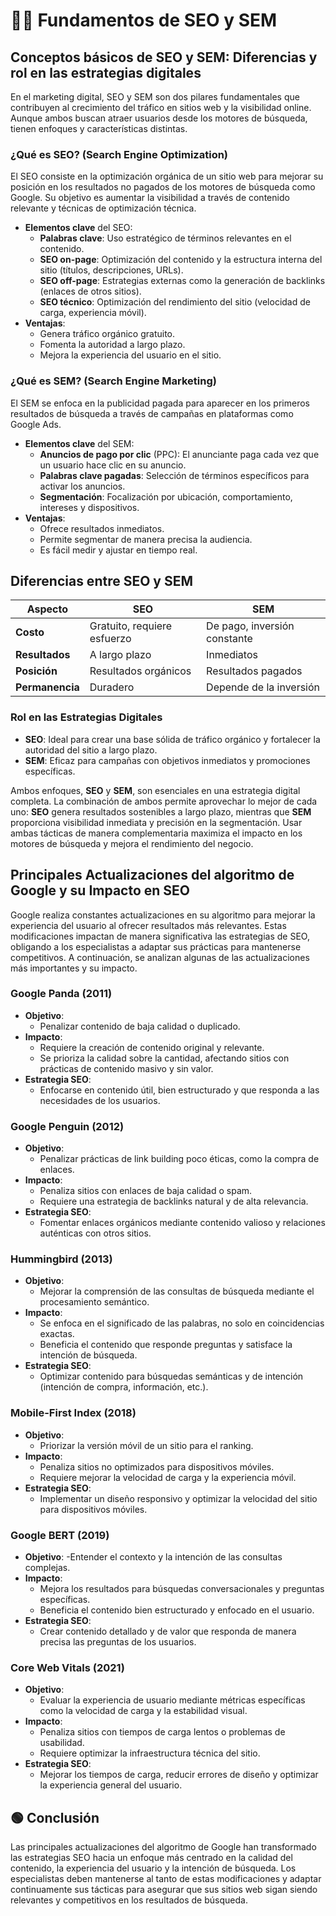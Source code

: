 # ​​🏐​🏀​ Fundamentos de SEO y SEM

## Conceptos básicos de SEO y SEM: Diferencias y rol en las estrategias digitales
En el marketing digital, SEO y SEM son dos pilares fundamentales que contribuyen al crecimiento del tráfico en sitios web y la visibilidad online. Aunque ambos buscan atraer usuarios desde los motores de búsqueda, tienen enfoques y características distintas.

### ¿Qué es SEO? (Search Engine Optimization)
El SEO consiste en la optimización orgánica de un sitio web para mejorar su posición en los resultados no pagados de los motores de búsqueda como Google. Su objetivo es aumentar la visibilidad a través de contenido relevante y técnicas de optimización técnica.
- **Elementos clave** del SEO:
    - **Palabras clave**: Uso estratégico de términos relevantes en el contenido.
    - **SEO on-page**: Optimización del contenido y la estructura interna del sitio (títulos, descripciones, URLs).
    - **SEO off-page**: Estrategias externas como la generación de backlinks (enlaces de otros sitios).
    - **SEO técnico**: Optimización del rendimiento del sitio (velocidad de carga, experiencia móvil).
- **Ventajas**:
    - Genera tráfico orgánico gratuito.
    - Fomenta la autoridad a largo plazo.
    - Mejora la experiencia del usuario en el sitio.

### ¿Qué es SEM? (Search Engine Marketing)
El SEM se enfoca en la publicidad pagada para aparecer en los primeros resultados de búsqueda a través de campañas en plataformas como Google Ads.
- **Elementos clave** del SEM:
    - **Anuncios de pago por clic** (PPC): El anunciante paga cada vez que un usuario hace clic en su anuncio.
    - **Palabras clave pagadas**: Selección de términos específicos para activar los anuncios.
    - **Segmentación**: Focalización por ubicación, comportamiento, intereses y dispositivos.
- **Ventajas**:
    - Ofrece resultados inmediatos.
    - Permite segmentar de manera precisa la audiencia.
    - Es fácil medir y ajustar en tiempo real.

## Diferencias entre SEO y SEM

| Aspecto	| SEO	| SEM |
| -------	| -----	| ---- |
| **Costo** |	Gratuito, requiere esfuerzo	| De pago, inversión constante |
| **Resultados** |	A largo plazo	| Inmediatos |
| **Posición** |	Resultados orgánicos |	Resultados pagados |
| **Permanencia** |	Duradero | Depende de la inversión |

### Rol en las Estrategias Digitales
- **SEO**: Ideal para crear una base sólida de tráfico orgánico y fortalecer la autoridad del sitio a largo plazo.
- **SEM**: Eficaz para campañas con objetivos inmediatos y promociones específicas.

Ambos enfoques, **SEO** y **SEM**, son esenciales en una estrategia digital completa. La combinación de ambos permite aprovechar lo mejor de cada uno: **SEO** genera resultados sostenibles a largo plazo, mientras que **SEM** proporciona visibilidad inmediata y precisión en la segmentación. Usar ambas tácticas de manera complementaria maximiza el impacto en los motores de búsqueda y mejora el rendimiento del negocio.

## Principales Actualizaciones del algoritmo de Google y su Impacto en SEO
Google realiza constantes actualizaciones en su algoritmo para mejorar la experiencia del usuario al ofrecer resultados más relevantes. Estas modificaciones impactan de manera significativa las estrategias de SEO, obligando a los especialistas a adaptar sus prácticas para mantenerse competitivos. A continuación, se analizan algunas de las actualizaciones más importantes y su impacto.

### Google Panda (2011)
- **Objetivo**: 
    - Penalizar contenido de baja calidad o duplicado.
- **Impacto**:
    - Requiere la creación de contenido original y relevante.
    - Se prioriza la calidad sobre la cantidad, afectando sitios con prácticas de contenido masivo y sin valor.
- **Estrategia SEO**: 
    - Enfocarse en contenido útil, bien estructurado y que responda a las necesidades de los usuarios.


### Google Penguin (2012)
- **Objetivo**: 
    - Penalizar prácticas de link building poco éticas, como la compra de enlaces.
- **Impacto**:
    - Penaliza sitios con enlaces de baja calidad o spam.
    - Requiere una estrategia de backlinks natural y de alta relevancia.
- **Estrategia SEO**: 
    - Fomentar enlaces orgánicos mediante contenido valioso y relaciones auténticas con otros sitios.


### Hummingbird (2013)
- **Objetivo**: 
    - Mejorar la comprensión de las consultas de búsqueda mediante el procesamiento semántico.
- **Impacto**:
    - Se enfoca en el significado de las palabras, no solo en coincidencias exactas.
    - Beneficia el contenido que responde preguntas y satisface la intención de búsqueda.
- **Estrategia SEO**: 
    - Optimizar contenido para búsquedas semánticas y de intención (intención de compra, información, etc.).

### Mobile-First Index (2018)
- **Objetivo**: 
    - Priorizar la versión móvil de un sitio para el ranking.
- **Impacto**:
    - Penaliza sitios no optimizados para dispositivos móviles.
    - Requiere mejorar la velocidad de carga y la experiencia móvil.
- **Estrategia SEO**: 
    - Implementar un diseño responsivo y optimizar la velocidad del sitio para dispositivos móviles.

### Google BERT (2019)
- **Objetivo**: 
    -Entender el contexto y la intención de las consultas complejas.
- **Impacto**:
    - Mejora los resultados para búsquedas conversacionales y preguntas específicas.
    - Beneficia el contenido bien estructurado y enfocado en el usuario.
- **Estrategia SEO**: 
    - Crear contenido detallado y de valor que responda de manera precisa las preguntas de los usuarios.

### Core Web Vitals (2021)
- **Objetivo**: 
    - Evaluar la experiencia de usuario mediante métricas específicas como la velocidad de carga y la estabilidad visual.
- **Impacto**:
    - Penaliza sitios con tiempos de carga lentos o problemas de usabilidad.
    - Requiere optimizar la infraestructura técnica del sitio.
- **Estrategia SEO**: 
    - Mejorar los tiempos de carga, reducir errores de diseño y optimizar la experiencia general del usuario.

## 🟢 Conclusión
Las principales actualizaciones del algoritmo de Google han transformado las estrategias SEO hacia un enfoque más centrado en la calidad del contenido, la experiencia del usuario y la intención de búsqueda. Los especialistas deben mantenerse al tanto de estas modificaciones y adaptar continuamente sus tácticas para asegurar que sus sitios web sigan siendo relevantes y competitivos en los resultados de búsqueda.